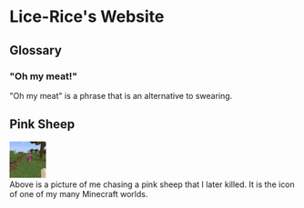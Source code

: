 # Lice-Rice's Website
## Glossary
### "Oh my meat!"
"Oh my meat" is a phrase that is an alternative to swearing.
<br>
## Pink Sheep
<img src="https://github.com/Lice-Rice/Lice-Rice.github.io/raw/main/icon.png"><br>
Above is a picture of me chasing a pink sheep that I later killed. It is the icon of one of my many Minecraft worlds. 
